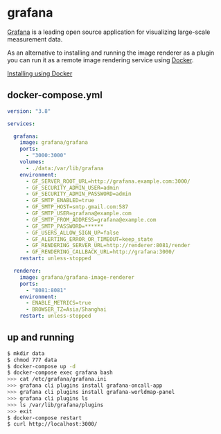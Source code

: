 grafana
=======

[Grafana][1] is a leading open source application for visualizing large-scale
measurement data.

As an alternative to installing and running the image renderer as a plugin you
can run it as a remote image rendering service using [Docker][3].

[Installing using Docker][2]

## docker-compose.yml

```yaml
version: "3.8"

services:

  grafana:
    image: grafana/grafana
    ports:
      - "3000:3000"
    volumes:
      - ./data:/var/lib/grafana
    environment:
      - GF_SERVER_ROOT_URL=http://grafana.example.com:3000/
      - GF_SECURITY_ADMIN_USER=admin
      - GF_SECURITY_ADMIN_PASSWORD=admin
      - GF_SMTP_ENABLED=true
      - GF_SMTP_HOST=smtp.gmail.com:587
      - GF_SMTP_USER=grafana@example.com
      - GF_SMTP_FROM_ADDRESS=grafana@example.com
      - GF_SMTP_PASSWORD=******
      - GF_USERS_ALLOW_SIGN_UP=false
      - GF_ALERTING_ERROR_OR_TIMEOUT=keep_state
      - GF_RENDERING_SERVER_URL=http://renderer:8081/render
      - GF_RENDERING_CALLBACK_URL=http://grafana:3000/
    restart: unless-stopped

  renderer:
    image: grafana/grafana-image-renderer
    ports:
      - "8081:8081"
    environment:
      - ENABLE_METRICS=true
      - BROWSER_TZ=Asia/Shanghai
    restart: unless-stopped
```

## up and running

```bash
$ mkdir data
$ chmod 777 data
$ docker-compose up -d
$ docker-compose exec grafana bash
>>> cat /etc/grafana/grafana.ini
>>> grafana cli plugins install grafana-oncall-app
>>> grafana cli plugins install grafana-worldmap-panel
>>> grafana cli plugins ls
>>> ls /var/lib/grafana/plugins
>>> exit
$ docker-compose restart
$ curl http://localhost:3000/
```

[1]: http://grafana.org/
[2]: http://docs.grafana.org/installation/docker/
[3]: https://github.com/grafana/grafana-image-renderer/blob/master/docs/remote_rendering_using_docker.md
